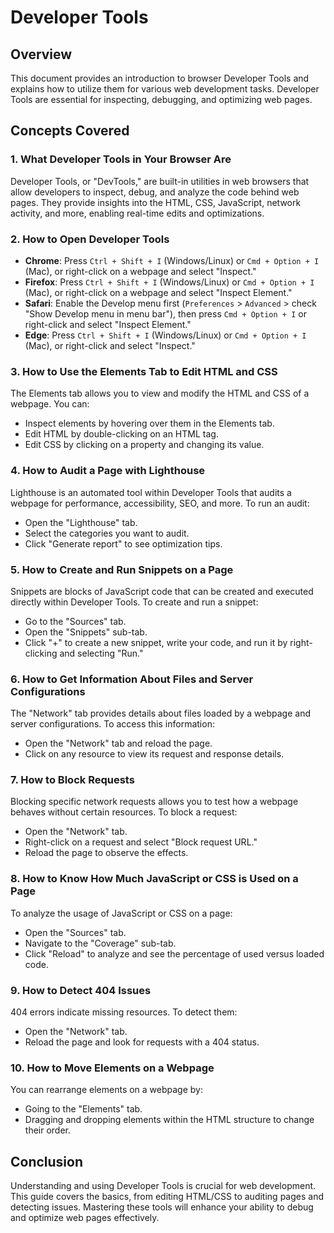 # Developer Tools

## Overview

This document provides an introduction to browser Developer Tools and explains how to utilize them for various web development tasks. Developer Tools are essential for inspecting, debugging, and optimizing web pages.

## Concepts Covered

### 1. **What Developer Tools in Your Browser Are**
Developer Tools, or "DevTools," are built-in utilities in web browsers that allow developers to inspect, debug, and analyze the code behind web pages. They provide insights into the HTML, CSS, JavaScript, network activity, and more, enabling real-time edits and optimizations.

### 2. **How to Open Developer Tools**
- **Chrome**: Press `Ctrl + Shift + I` (Windows/Linux) or `Cmd + Option + I` (Mac), or right-click on a webpage and select "Inspect."
- **Firefox**: Press `Ctrl + Shift + I` (Windows/Linux) or `Cmd + Option + I` (Mac), or right-click on a webpage and select "Inspect Element."
- **Safari**: Enable the Develop menu first (`Preferences` > `Advanced` > check "Show Develop menu in menu bar"), then press `Cmd + Option + I` or right-click and select "Inspect Element."
- **Edge**: Press `Ctrl + Shift + I` (Windows/Linux) or `Cmd + Option + I` (Mac), or right-click and select "Inspect."

### 3. **How to Use the Elements Tab to Edit HTML and CSS**
The Elements tab allows you to view and modify the HTML and CSS of a webpage. You can:
- Inspect elements by hovering over them in the Elements tab.
- Edit HTML by double-clicking on an HTML tag.
- Edit CSS by clicking on a property and changing its value.

### 4. **How to Audit a Page with Lighthouse**
Lighthouse is an automated tool within Developer Tools that audits a webpage for performance, accessibility, SEO, and more. To run an audit:
- Open the "Lighthouse" tab.
- Select the categories you want to audit.
- Click "Generate report" to see optimization tips.

### 5. **How to Create and Run Snippets on a Page**
Snippets are blocks of JavaScript code that can be created and executed directly within Developer Tools. To create and run a snippet:
- Go to the "Sources" tab.
- Open the "Snippets" sub-tab.
- Click "+" to create a new snippet, write your code, and run it by right-clicking and selecting "Run."

### 6. **How to Get Information About Files and Server Configurations**
The "Network" tab provides details about files loaded by a webpage and server configurations. To access this information:
- Open the "Network" tab and reload the page.
- Click on any resource to view its request and response details.

### 7. **How to Block Requests**
Blocking specific network requests allows you to test how a webpage behaves without certain resources. To block a request:
- Open the "Network" tab.
- Right-click on a request and select "Block request URL."
- Reload the page to observe the effects.

### 8. **How to Know How Much JavaScript or CSS is Used on a Page**
To analyze the usage of JavaScript or CSS on a page:
- Open the "Sources" tab.
- Navigate to the "Coverage" sub-tab.
- Click "Reload" to analyze and see the percentage of used versus loaded code.

### 9. **How to Detect 404 Issues**
404 errors indicate missing resources. To detect them:
- Open the "Network" tab.
- Reload the page and look for requests with a 404 status.

### 10. **How to Move Elements on a Webpage**
You can rearrange elements on a webpage by:
- Going to the "Elements" tab.
- Dragging and dropping elements within the HTML structure to change their order.

## Conclusion

Understanding and using Developer Tools is crucial for web development. This guide covers the basics, from editing HTML/CSS to auditing pages and detecting issues. Mastering these tools will enhance your ability to debug and optimize web pages effectively.
